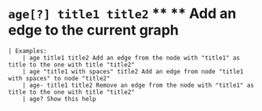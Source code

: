 <!-- TITLE: age -->

#  `age[?] title1 title2` ** ** Add an edge to the current graph


```text
| Examples: 
    | age title1 title2 Add an edge from the node with "title1" as title to the one with title "title2"
    | age "title1 with spaces" title2 Add an edge from node "title1 with spaces" to node "title2"
    | age- title1 title2 Remove an edge from the node with "title1" as title to the one with title "title2"
    | age? Show this help
```

